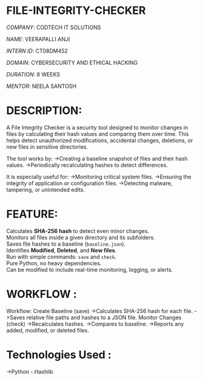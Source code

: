 # FILE-INTEGRITY-CHECKER

*COMPANY*: CODTECH IT SOLUTIONS

*NAME*: VEERAPALLI ANJI

*INTERN ID*: CT08DM452

*DOMAIN*: CYBERSECURITY AND ETHICAL HACKING

*DURATION*: 8 WEEKS

*MENTOR*: NEELA SANTOSH
# DESCRIPTION:
A File Integrity Checker is a security tool designed to monitor changes in files by calculating their hash values and comparing them over time. This helps detect unauthorized modifications, accidental changes,
deletions, or new files in sensitive directories.

The tool works by:
->Creating a baseline snapshot of files and their hash values.
->Periodically recalculating hashes to detect differences.

It is especially useful for:
->Monitoring critical system files.
->Ensuring the integrity of application or configuration files.
->Detecting malware, tampering, or unintended edits.
# FEATURE:                                                    
Calculates **SHA-256 hash** to detect even minor changes.            
Monitors all files inside a given directory and its subfolders.      
Saves file hashes to a baseline (`baseline.json`).                   
Identifies **Modified**, **Deleted**, and **New files**.             
Run with simple commands: `save` and `check`.                        
Pure Python, no heavy dependencies.                                  
Can be modified to include real-time monitoring, logging, or alerts. 
# WORKFLOW :
Workflow:
Create Baseline (save)
->Calculates SHA-256 hash for each file.
->Saves relative file paths and hashes to a JSON file.
Monitor Changes (check)
->Recalculates hashes.
->Compares to baseline.
->Reports any added, modified, or deleted files.
# Technologies Used :
->Python
-.Hashlib
